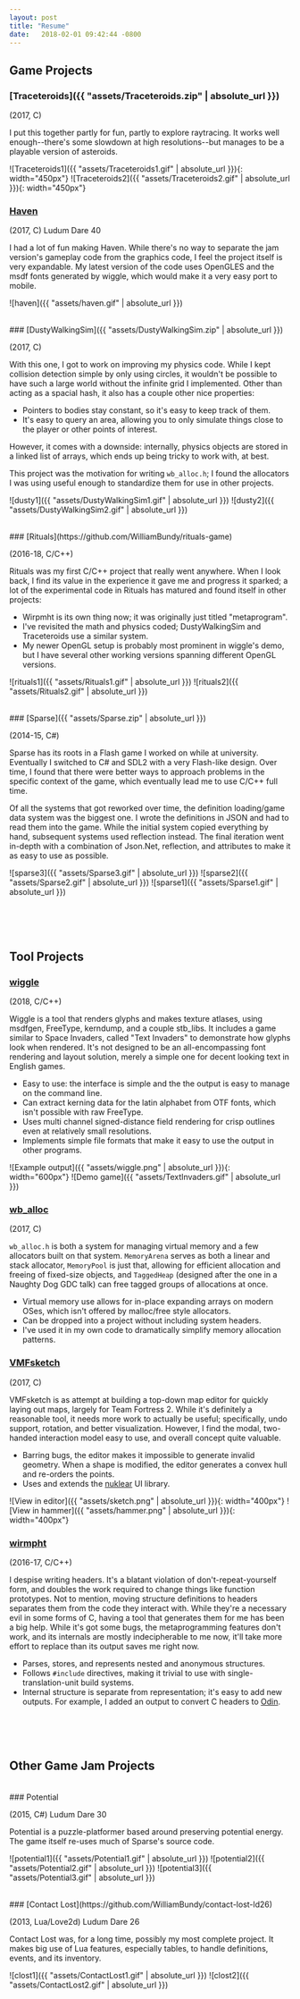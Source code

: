 ```yaml
---
layout: post
title: "Resume"
date:   2018-02-01 09:42:44 -0800
---
```


## Game Projects

### [Traceteroids]({{ "assets/Traceteroids.zip" | absolute_url }})

(2017, C)

I put this together partly for fun, partly to explore raytracing. It works well
enough--there's some slowdown at high resolutions--but manages to be a playable 
version of asteroids.

![Traceteroids1]({{ "assets/Traceteroids1.gif" | absolute_url }}){: width="450px"}
![Traceteroids2]({{ "assets/Traceteroids2.gif" | absolute_url }}){: width="450px"}
<br />
### [Haven](https://ldjam.com/events/ludum-dare/40/haven)

(2017, C) Ludum Dare 40

I had a lot of fun making Haven. While there's no way to separate the jam version's
gameplay code from the graphics code, I feel the project itself is very expandable.
My latest version of the code uses OpenGLES and the msdf fonts generated by wiggle,
which would make it a very easy port to mobile.

![haven]({{ "assets/haven.gif" | absolute_url }})

<br />
### [DustyWalkingSim]({{ "assets/DustyWalkingSim.zip" | absolute_url }})

(2017, C)

With this one, I got to work on improving my physics code. While I kept collision
detection simple by only using circles, it wouldn't be possible to have such a 
large world without the infinite grid I implemented. Other than acting as a spacial
hash, it also has a couple other nice properties:

- Pointers to bodies stay constant, so it's easy to keep track of them.
- It's easy to query an area, allowing you to only simulate things close to the player
or other points of interest.

However, it comes with a downside: internally, physics objects are stored in
a linked list of arrays, which ends up being tricky to work with, at best. 

This project was the motivation for writing `wb_alloc.h`; I found the allocators I
was using useful enough to standardize them for use in other projects.

![dusty1]({{ "assets/DustyWalkingSim1.gif" | absolute_url }})
![dusty2]({{ "assets/DustyWalkingSim2.gif" | absolute_url }})

<br />
### [Rituals](https://github.com/WilliamBundy/rituals-game)

(2016-18, C/C++)

Rituals was my first C/C++ project that really went anywhere. When I look back,
I find its value in the experience it gave me and progress it sparked; a lot 
of the experimental code in Rituals has matured and found itself in other projects:

- Wirpmht is its own thing now; it was originally just titled "metaprogram".
- I've revisited the math and physics coded; DustyWalkingSim and Traceteroids use a similar system.
- My newer OpenGL setup is probably most prominent in wiggle's demo, but I have several
other working versions spanning different OpenGL versions.

![rituals1]({{ "assets/Rituals1.gif" | absolute_url }})
![rituals2]({{ "assets/Rituals2.gif" | absolute_url }})

<br />
### [Sparse]({{ "assets/Sparse.zip" | absolute_url }})

(2014-15, C#)

Sparse has its roots in a Flash game I worked on while at university. Eventually I 
switched to C# and SDL2 with a very Flash-like design. Over time, I found that there
were better ways to approach problems in the specific context of the game, which
eventually lead me to use C/C++ full time.

Of all the systems that got reworked over time, the definition loading/game data system was
the biggest one. I wrote the definitions in JSON and had to read them into the game.
While the initial system copied everything by hand, subsequent systems used reflection
instead. The final iteration went in-depth with a combination of Json.Net, reflection,
and attributes to make it as easy to use as possible.


![sparse3]({{ "assets/Sparse3.gif" | absolute_url }})
![sparse2]({{ "assets/Sparse2.gif" | absolute_url }})
![sparse1]({{ "assets/Sparse1.gif" | absolute_url }})

<br />
<br />
<br />

## Tool Projects

### [wiggle](https://github.com/WilliamBundy/wiggle)
(2018, C/C++)

Wiggle is a tool that renders glyphs and makes texture atlases, using msdfgen, 
FreeType, kerndump, and a couple stb_libs. It includes a game similar to Space
Invaders, called "Text Invaders" to demonstrate how glyphs look when rendered. 
It's not designed to be an all-encompassing font rendering and layout solution, 
merely a simple one for decent looking text in English games.

- Easy to use: the interface is simple and the the output is easy to manage on the 
command line.
- Can extract kerning data for the latin alphabet from OTF fonts, which isn't 
possible with raw FreeType.
- Uses multi channel signed-distance field rendering for crisp outlines even at 
relatively small resolutions.
- Implements simple file formats that make it easy to use the output in other programs.

![Example output]({{ "assets/wiggle.png" | absolute_url }}){: width="600px"}
![Demo game]({{ "assets/TextInvaders.gif" | absolute_url }})

### [wb_alloc](https://github.com/WilliamBundy/wb_alloc)
(2017, C)

`wb_alloc.h` is both a system for managing virtual memory and a few allocators built
on that system. `MemoryArena` serves as both a linear and stack allocator, `MemoryPool`
is just that, allowing for efficient allocation and freeing of fixed-size objects,
and `TaggedHeap` (designed after the one in a Naughty Dog GDC talk) can free tagged
groups of allocations at once.

- Virtual memory use allows for in-place expanding arrays on modern OSes, which 
isn't offered by malloc/free style allocators.
- Can be dropped into a project without including system headers.
- I've used it in my own code to dramatically simplify memory allocation patterns.

### [VMFsketch](https://github.com/WilliamBundy/vmfsketch)
(2017, C)

VMFsketch is as attempt at building a top-down map editor for quickly laying out maps,
largely for Team Fortress 2. While it's definitely a reasonable tool, it needs more
work to actually be useful; specifically, undo support, rotation, and better 
visualization. However, I find the modal, two-handed interaction model easy to use,
and overall concept quite valuable.

- Barring bugs, the editor makes it impossible to generate invalid geometry. When
a shape is modified, the editor generates a convex hull and re-orders the points.
- Uses and extends the [nuklear](https://github.com/vurtun/nuklear) UI library. 

![View in editor]({{ "assets/sketch.png" | absolute_url }}){: width="400px"}
![View in hammer]({{ "assets/hammer.png" | absolute_url }}){: width="400px"}

### [wirmpht](https://github.com/WilliamBundy/wirmpht)

(2016-17, C/C++)

I despise writing headers. It's a blatant violation of don't-repeat-yourself form,
and doubles the work required to change things like function prototypes. Not to 
mention, moving structure definitions to headers separates them from the code
they interact with. While they're a necessary evil in some forms of C, having a 
tool that generates them for me has been a big help. While it's got some bugs, 
the metaprogramming features don't work, and its internals are mostly indecipherable
to me now, it'll take more effort to replace than its output saves me right now.

- Parses, stores, and represents nested and anonymous structures.
- Follows `#include` directives, making it trivial to use with single-translation-unit
build systems.
- Internal structure is separate from representation; it's easy to add new outputs. 
For example, I added an output to convert C headers to [Odin](http://odin-lang.org).


<br />
<br />
<br />

## Other Game Jam Projects
<br />
### Potential

(2015, C#) Ludum Dare 30

Potential is a puzzle-platformer based around preserving potential energy. The game
itself re-uses much of Sparse's source code.

![potential1]({{ "assets/Potential1.gif" | absolute_url }})
![potential2]({{ "assets/Potential2.gif" | absolute_url }})
![potential3]({{ "assets/Potential3.gif" | absolute_url }})

<br />
### [Contact Lost](https://github.com/WilliamBundy/contact-lost-ld26)

(2013, Lua/Love2d) Ludum Dare 26

Contact Lost was, for a long time, possibly my most complete project. It makes big
use of Lua features, especially tables, to handle definitions, events, and its 
inventory.

![clost1]({{ "assets/ContactLost1.gif" | absolute_url }})
![clost2]({{ "assets/ContactLost2.gif" | absolute_url }})

